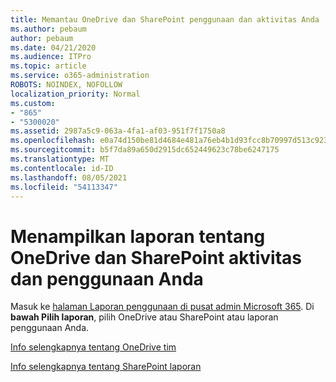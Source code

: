 ```yaml
---
title: Memantau OneDrive dan SharePoint penggunaan dan aktivitas Anda
ms.author: pebaum
author: pebaum
ms.date: 04/21/2020
ms.audience: ITPro
ms.topic: article
ms.service: o365-administration
ROBOTS: NOINDEX, NOFOLLOW
localization_priority: Normal
ms.custom:
- "865"
- "5300020"
ms.assetid: 2987a5c9-063a-4fa1-af03-951f7f1750a8
ms.openlocfilehash: e0a74d150be81d4684e481a76eb4b1d93fcc8b70997d513c9230406f520d1ec2
ms.sourcegitcommit: b5f7da89a650d2915dc652449623c78be6247175
ms.translationtype: MT
ms.contentlocale: id-ID
ms.lasthandoff: 08/05/2021
ms.locfileid: "54113347"
---
```

# <a name="view-reports-on-onedrive-and-sharepoint-activity-and-usage"></a>Menampilkan laporan tentang OneDrive dan SharePoint aktivitas dan penggunaan Anda

Masuk ke [halaman Laporan penggunaan di pusat admin Microsoft 365](https://admin.microsoft.com/AdminPortal/Home). Di **bawah Pilih laporan**, pilih OneDrive atau SharePoint atau laporan penggunaan Anda.
  
[Info selengkapnya tentang OneDrive tim](https://go.microsoft.com/fwlink/?linkid=875239)
  
[Info selengkapnya tentang SharePoint laporan](https://go.microsoft.com/fwlink/?linkid=875240)
  
